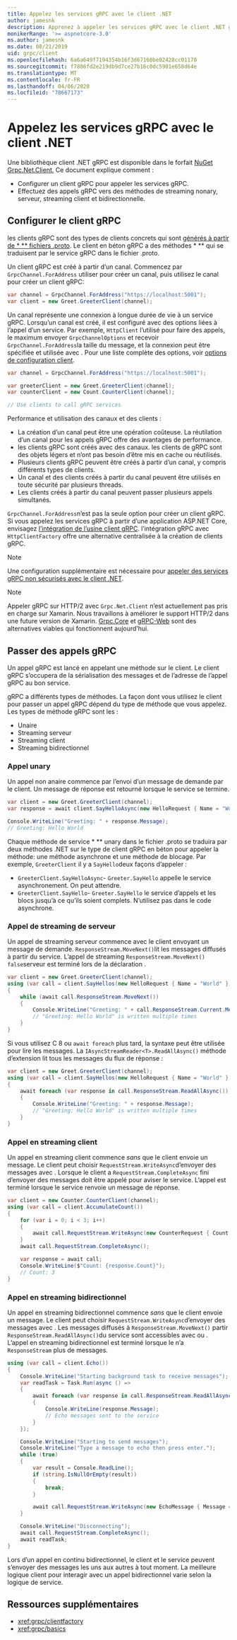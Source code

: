 ```yaml
---
title: Appelez les services gRPC avec le client .NET
author: jamesnk
description: Apprenez à appeler les services gRPC avec le client .NET gRPC.
monikerRange: '>= aspnetcore-3.0'
ms.author: jamesnk
ms.date: 08/21/2019
uid: grpc/client
ms.openlocfilehash: 6a6a649f7194354b16f3d67160be02428cc01170
ms.sourcegitcommit: f7886fd2e219db9d7ce27b16c0dc5901e658d64e
ms.translationtype: MT
ms.contentlocale: fr-FR
ms.lasthandoff: 04/06/2020
ms.locfileid: "78667173"
---
```

# <a name="call-grpc-services-with-the-net-client"></a>Appelez les services gRPC avec le client .NET

Une bibliothèque client .NET gRPC est disponible dans le forfait [NuGet Grpc.Net.Client.](https://www.nuget.org/packages/Grpc.Net.Client) Ce document explique comment :

* Configurer un client gRPC pour appeler les services gRPC.
* Effectuez des appels gRPC vers des méthodes de streaming nonary, serveur, streaming client et bidirectionnelle.

## <a name="configure-grpc-client"></a>Configurer le client gRPC

les clients gRPC sont des types de clients concrets qui sont [générés à partir de * \** fichiers .proto](xref:grpc/basics#generated-c-assets). Le client en béton gRPC a des méthodes * \** qui se traduisent par le service gRPC dans le fichier .proto.

Un client gRPC est créé à partir d’un canal. Commencez par `GrpcChannel.ForAddress` utiliser pour créer un canal, puis utilisez le canal pour créer un client gRPC:

```csharp
var channel = GrpcChannel.ForAddress("https://localhost:5001");
var client = new Greet.GreeterClient(channel);
```

Un canal représente une connexion à longue durée de vie à un service gRPC. Lorsqu’un canal est créé, il est configuré avec des options liées à l’appel d’un service. Par exemple, `HttpClient` l’utilisé pour faire des appels, le maximum envoyer `GrpcChannelOptions` et recevoir `GrpcChannel.ForAddress`la taille du message, et la connexion peut être spécifiée et utilisée avec . Pour une liste complète des options, voir [options de configuration client](xref:grpc/configuration#configure-client-options).

```csharp
var channel = GrpcChannel.ForAddress("https://localhost:5001");

var greeterClient = new Greet.GreeterClient(channel);
var counterClient = new Count.CounterClient(channel);

// Use clients to call gRPC services
```

Performance et utilisation des canaux et des clients :

* La création d’un canal peut être une opération coûteuse. La réutilation d’un canal pour les appels gRPC offre des avantages de performance.
* les clients gRPC sont créés avec des canaux. les clients de gRPC sont des objets légers et n’ont pas besoin d’être mis en cache ou réutilisés.
* Plusieurs clients gRPC peuvent être créés à partir d’un canal, y compris différents types de clients.
* Un canal et des clients créés à partir du canal peuvent être utilisés en toute sécurité par plusieurs threads.
* Les clients créés à partir du canal peuvent passer plusieurs appels simultanés.

`GrpcChannel.ForAddress`n’est pas la seule option pour créer un client gRPC. Si vous appelez les services gRPC à partir d’une application ASP.NET Core, envisagez [l’intégration de l’usine client gRPC](xref:grpc/clientfactory). l’intégration gRPC avec `HttpClientFactory` offre une alternative centralisée à la création de clients gRPC.

> [!NOTE]
> Une configuration supplémentaire est nécessaire pour [appeler des services gRPC non sécurisés avec le client .NET](xref:grpc/troubleshoot#call-insecure-grpc-services-with-net-core-client).

> [!NOTE]
> Appeler gRPC sur HTTP/2 avec `Grpc.Net.Client` n’est actuellement pas pris en charge sur Xamarin. Nous travaillons à améliorer le support HTTP/2 dans une future version de Xamarin. [Grpc.Core](https://www.nuget.org/packages/Grpc.Core) et [gRPC-Web](xref:grpc/browser) sont des alternatives viables qui fonctionnent aujourd’hui.

## <a name="make-grpc-calls"></a>Passer des appels gRPC

Un appel gRPC est lancé en appelant une méthode sur le client. Le client gRPC s’occupera de la sérialisation des messages et de l’adresse de l’appel gRPC au bon service.

gRPC a différents types de méthodes. La façon dont vous utilisez le client pour passer un appel gRPC dépend du type de méthode que vous appelez. Les types de méthode gRPC sont les :

* Unaire
* Streaming serveur
* Streaming client
* Streaming bidirectionnel

### <a name="unary-call"></a>Appel unary

Un appel non anaire commence par l’envoi d’un message de demande par le client. Un message de réponse est retourné lorsque le service se termine.

```csharp
var client = new Greet.GreeterClient(channel);
var response = await client.SayHelloAsync(new HelloRequest { Name = "World" });

Console.WriteLine("Greeting: " + response.Message);
// Greeting: Hello World
```

Chaque méthode de service * \** unary dans le fichier .proto se traduira par deux méthodes .NET sur le type de client gRPC en béton pour appeler la méthode: une méthode asynchrone et une méthode de blocage. Par exemple, `GreeterClient` il y a `SayHello`deux façons d’appeler :

* `GreeterClient.SayHelloAsync`- `Greeter.SayHello` appelle le service asynchronement. On peut attendre.
* `GreeterClient.SayHello`- `Greeter.SayHello` le service d’appels et les blocs jusqu’à ce qu’ils soient complets. N’utilisez pas dans le code asynchrone.

### <a name="server-streaming-call"></a>Appel de streaming de serveur

Un appel de streaming serveur commence avec le client envoyant un message de demande. `ResponseStream.MoveNext()`lit les messages diffusés à partir du service. L’appel de streaming `ResponseStream.MoveNext()` `false`serveur est terminé lors de la déclaration .

```csharp
var client = new Greet.GreeterClient(channel);
using (var call = client.SayHellos(new HelloRequest { Name = "World" }))
{
    while (await call.ResponseStream.MoveNext())
    {
        Console.WriteLine("Greeting: " + call.ResponseStream.Current.Message);
        // "Greeting: Hello World" is written multiple times
    }
}
```

Si vous utilisez C 8 ou `await foreach` plus tard, la syntaxe peut être utilisée pour lire les messages. La `IAsyncStreamReader<T>.ReadAllAsync()` méthode d’extension lit tous les messages du flux de réponse :

```csharp
var client = new Greet.GreeterClient(channel);
using (var call = client.SayHellos(new HelloRequest { Name = "World" }))
{
    await foreach (var response in call.ResponseStream.ReadAllAsync())
    {
        Console.WriteLine("Greeting: " + response.Message);
        // "Greeting: Hello World" is written multiple times
    }
}
```

### <a name="client-streaming-call"></a>Appel en streaming client

Un appel en streaming client commence *sans* que le client envoie un message. Le client peut choisir `RequestStream.WriteAsync`d’envoyer des messages avec . Lorsque le client a `RequestStream.CompleteAsync` fini d’envoyer des messages doit être appelé pour aviser le service. L’appel est terminé lorsque le service renvoie un message de réponse.

```csharp
var client = new Counter.CounterClient(channel);
using (var call = client.AccumulateCount())
{
    for (var i = 0; i < 3; i++)
    {
        await call.RequestStream.WriteAsync(new CounterRequest { Count = 1 });
    }
    await call.RequestStream.CompleteAsync();

    var response = await call;
    Console.WriteLine($"Count: {response.Count}");
    // Count: 3
}
```

### <a name="bi-directional-streaming-call"></a>Appel en streaming bidirectionnel

Un appel en streaming bidirectionnel commence *sans* que le client envoie un message. Le client peut choisir `RequestStream.WriteAsync`d’envoyer des messages avec . Les messages diffusés à `ResponseStream.MoveNext()` partir `ResponseStream.ReadAllAsync()`du service sont accessibles avec ou . L’appel en streaming bidirectionnel est terminé lorsque le n’a `ResponseStream` plus de messages.

```csharp
using (var call = client.Echo())
{
    Console.WriteLine("Starting background task to receive messages");
    var readTask = Task.Run(async () =>
    {
        await foreach (var response in call.ResponseStream.ReadAllAsync())
        {
            Console.WriteLine(response.Message);
            // Echo messages sent to the service
        }
    });

    Console.WriteLine("Starting to send messages");
    Console.WriteLine("Type a message to echo then press enter.");
    while (true)
    {
        var result = Console.ReadLine();
        if (string.IsNullOrEmpty(result))
        {
            break;
        }

        await call.RequestStream.WriteAsync(new EchoMessage { Message = result });
    }

    Console.WriteLine("Disconnecting");
    await call.RequestStream.CompleteAsync();
    await readTask;
}
```

Lors d’un appel en continu bidirectionnel, le client et le service peuvent s’envoyer des messages les uns aux autres à tout moment. La meilleure logique client pour interagir avec un appel bidirectionnel varie selon la logique de service.

## <a name="additional-resources"></a>Ressources supplémentaires

* <xref:grpc/clientfactory>
* <xref:grpc/basics>
